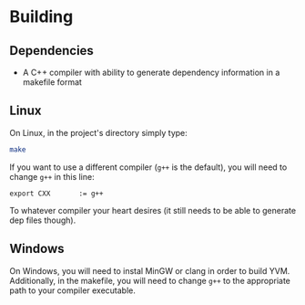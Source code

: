 # Building

## Dependencies

- A C++ compiler with ability to generate dependency information
  in a makefile format

## Linux

On Linux, in the project's directory simply type:

```bash
make
```

If you want to use a different compiler (`g++` is the default), you will need
to change `g++` in this line:

```make
export CXX       := g++
```

To whatever compiler your heart desires (it still needs to be able to generate dep files though).

## Windows

On Windows, you will need to instal MinGW or clang in order to build YVM. Additionally, in the makefile,
you will need to change `g++` to the appropriate path to your compiler executable.
